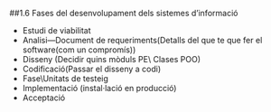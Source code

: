 ##1.6 Fases del desenvolupament dels sistemes d’informació  
* Estudi de viabilitat
* Analisi—Document de requeriments(Detalls del que te que fer el software(com un compromís))
* Disseny (Decidir quins mòduls PE\ Clases POO)
* Codificació(Passar el disseny a codi)
* Fase\Unitats de testeig
* Implementació (instal·lació en producció)
* Acceptació
